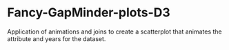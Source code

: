 # Fancy-GapMinder-plots-D3
Application of animations and joins to create a scatterplot that animates the attribute and years for the dataset.
